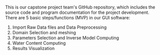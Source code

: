 This is our capstone project team's GitHub repository, which includes the source code and program documentation for the project development.
There are 5 basic steps/functions (MVP) in our GUI software:
  1. Import Raw Data files and Data Preprocessing
  2. Domain Selection and meshing
  3. Parameters Selection and Inverse Model Computing
  4. Water Content Computing
  5. Results Visualization

